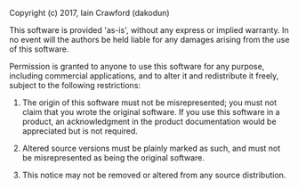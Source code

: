 Copyright (c) 2017, Iain Crawford (dakodun)

This software is provided 'as-is', without any express or
implied warranty. In no event will the authors be held liable
for any damages arising from the use of this software.

Permission is granted to anyone to use this software for any
purpose, including commercial applications, and to alter it
and redistribute it freely, subject to the following
restrictions:

  1. The origin of this software must not be misrepresented;
     you must not claim that you wrote the original
     software. If you use this software in a product, an
     acknowledgment in the product documentation would be
     appreciated but is not required.
  
  2. Altered source versions must be plainly marked as such,
     and must not be misrepresented as being the original
     software.
  
  3. This notice may not be removed or altered from any
     source distribution.
